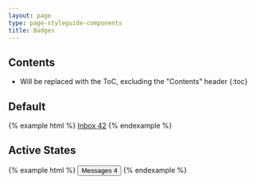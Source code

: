 ```yaml
---
layout: page
type: page-styleguide-components
title: Badges
---
```


## Contents

* Will be replaced with the ToC, excluding the "Contents" header
{:toc}

## Default

{% example html %}
<a href="#">Inbox <span class="badge">42</span></a>
{% endexample %}


## Active States

{% example html %}
<button class="btn btn-primary" type="button">
  Messages <span class="badge">4</span>
</button>
{% endexample %}
